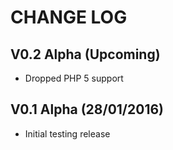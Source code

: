 CHANGE LOG
==========


## V0.2 Alpha (Upcoming)

* Dropped PHP 5 support


## V0.1 Alpha (28/01/2016)

* Initial testing release
